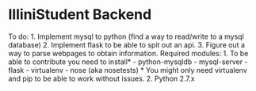 # IlliniStudent Backend
To do:
    1. Implement mysql to python (find a way to read/write to a mysql database)
    2. Implement flask to be able to spit out an api.
    3. Figure out a way to parse webpages to obtain information.
Required modules:
    1. To be able to contribute you need to install*
        - python-mysqldb
        - mysql-server
	- flask
	- virtualenv
	- nose (aka nosetests)
        * You might only need virtualenv and pip to be able to work without issues.
    2. Python 2.7.x


